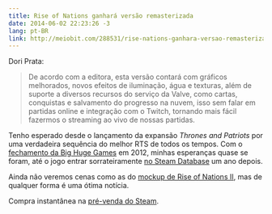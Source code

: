```yaml
---
title: Rise of Nations ganhará versão remasterizada
date: 2014-06-02 22:23:26 -3
lang: pt-BR
link: http://meiobit.com/288531/rise-nations-ganhara-versao-remasterizada/
---
```


Dori Prata:

> De acordo com a editora, esta versão contará com gráficos melhorados, novos efeitos de iluminação, água e texturas, além de suporte a diversos recursos do serviço da Valve, como cartas, conquistas e salvamento do progresso na nuvem, isso sem falar em partidas online e integração com o Twitch, tornando mais fácil fazermos o streaming ao vivo de nossas partidas.

Tenho esperado desde o lançamento da expansão _Thrones and Patriots_ por uma verdadeira sequência do melhor RTS de todos os tempos. Com o [fechamento da Big Huge Games](http://articles.baltimoresun.com/2012-05-25/business/bs-bz-big-huge-games-closes-20120525_1_big-huge-games-video-game-marc-olano) em 2012, minhas esperanças quase se foram, até o jogo entrar sorrateiramente [no Steam Database](http://steamdb.info/app/13900/) um ano depois.

Ainda não veremos cenas como as do [mockup de Rise of Nations II](http://www.terranovaart.com/galleries/ron/riseofnationsiimokcup.html), mas de qualquer forma é uma ótima notícia.

Compra instantânea na [pré-venda do Steam](http://store.steampowered.com/app/287450/).
